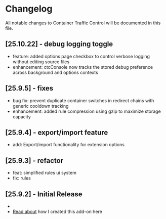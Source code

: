 # Changelog

All notable changes to Container Traffic Control will be documented in this file.

## [25.10.22] - debug logging toggle
- feature: added options page checkbox to control verbose logging without editing source files
- enhancement: ctcConsole now tracks the stored debug preference across background and options contexts

## [25.9.5] - fixes
- bug fix: prevent duplicate container switches in redirect chains with generic cooldown tracking
- enhancement: added rule compression using gzip to maximize storage capacity

## [25.9.4] - export/import feature
- add: Export/import functionality for extension options

## [25.9.3] - refactor
- feat: simplified rules ui system
- fix: rules

## [25.9.2] - Initial Release
-
- [Read about](https://kau.sh/blog/container-traffic-control/) how I created this add-on here

